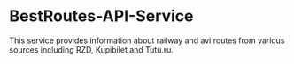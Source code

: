 # BestRoutes-API-Service
This service provides information about railway and avi routes from various sources including RZD, Kupibilet and Tutu.ru.

